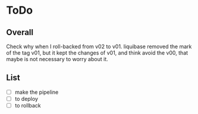 # ToDo

## Overall

Check why when I roll-backed from v02 to v01. liquibase removed the mark of the tag v01, but it kept the changes of v01, and think avoid the v00, that maybe is not necessary to worry about it.

## List

- [ ] make the pipeline
- [ ] to deploy
- [ ] to rollback

